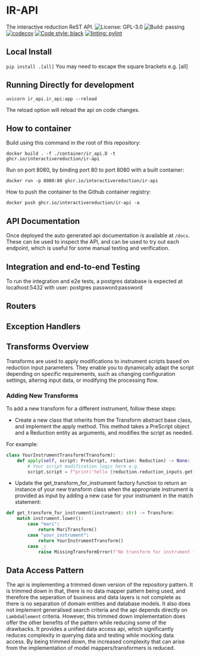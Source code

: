 # IR-API
The interactive reduction ReST API.
![License: GPL-3.0](https://img.shields.io/github/license/InteractiveReduction/run-detection)
![Build: passing](https://img.shields.io/github/actions/workflow/status/interactivereduction/IR-API/tests.yml?branch=main)
[![codecov](https://codecov.io/gh/interactivereduction/IR-API/branch/main/graph/badge.svg?token=XRJ1F7TEIT)](https://codecov.io/gh/interactivereduction/IR-API)
[![Code style: black](https://img.shields.io/badge/code%20style-black-000000.svg)](https://github.com/psf/black)
[![linting: pylint](https://img.shields.io/badge/linting-pylint-yellowgreen)](https://github.com/PyCQA/pylint)

## Local Install
`pip install .[all]`
You may need to escape the square brackets e.g. \[all\]

## Running Directly for development

```shell
uvicorn ir_api.ir_api:app --reload  
```

The reload option will reload the api on code changes.


## How to container

Build using this command in the root of this repository:

```shell
docker build . -f ./container/ir_api.D -t ghcr.io/interactivereduction/ir-api
```

Run on port 8080, by binding port 80 to port 8080 with a built container:
```shell
docker run -p 8080:80 ghcr.io/interactivereduction/ir-api
```

How to push the container to the Github container registry:
```shell
docker push ghcr.io/interactivereduction/ir-api -a
```

## API Documentation
Once deployed the auto generated api documentation is available at `/docs`. These can be used to inspect the API, and
can be used to try out each endpoint, which is useful for some manual testing and verification.

## Integration and end-to-end Testing
To run the integration and e2e tests, a postgres database is expected at localhost:5432 with user: postgres 
password:password

## Routers


## Exception Handlers



## Transforms Overview

Transforms are used to apply modifications to instrument scripts based on reduction input parameters. They enable you to
dynamically adapt the script depending on specific requirements, such as changing configuration settings, altering input
data, or modifying the processing flow.

### Adding New Transforms

To add a new transform for a different instrument, follow these steps:
  - Create a new class that inherits from the Transform abstract base class, and implement the apply method. This method
takes a PreScript object and a Reduction entity as arguments, and modifies the script as needed. 

For example:

```python
class YourInstrumentTransform(Transform):
    def apply(self, script: PreScript, reduction: Reduction) -> None:
        # Your script modification logic here e.g.
        script.script = f"print('hello {reduction.reduction_inputs.get('user', 'world')}')"
```
  - Update the get_transform_for_instrument factory function to return an instance of your new transform class when the 
appropriate instrument is provided as input by adding a new case for your instrument in the match statement:

```python
def get_transform_for_instrument(instrument: str) -> Transform:
    match instrument.lower():
        case "mari":
            return MariTransform()
        case "your_instrument":
            return YourInstrumentTransform()
        case _:
            raise MissingTransformError(f"No transform for instrument {instrument}")
```

## Data Access Pattern
The api is implementing a trimmed down version of the repository pattern. It is trimmed down in that, there is no data
mapper pattern being used, and therefore the seperation of business and data layers is not complete as there is no
separation of domain entities and database models. It also does not implement generalised search criteria and the api 
depends directly on `LambdaElement` criteria.
However, this trimmed down implementation does offer the other benefits of the pattern while reducing some of the 
drawbacks. It provides a unified data access api, which significantly reduces complexity in querying data and testing
while mocking data access. By being trimmed down, the increased complexity that can arise from the implementation of 
model mappers/transformers is reduced.  


